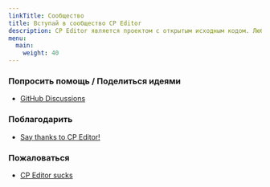 ```yaml
---
linkTitle: Сообщество
title: Вступай в сообщество CP Editor
description: CP Editor является проектом с открытым исходным кодом. Любой человек может использовать его, предлагать и делать улучшения. Здесь перечислены несколько способов как можно высказать своё мнение или обратиться за поддержкой
menu:
  main:
    weight: 40
---
```


<div class="col-md-4 col-sm-2"></div>

<div class="col-md-4 col-sm-8 ">

### Попросить помощь / Поделиться идеями

-   [<i class="fab fa-github"></i> GitHub Discussions](https://github.com/cpeditor/cpeditor/discussions)

### Поблагодарить

-   [<i class="fab fa-github"></i> Say thanks to CP Editor!](https://github.com/cpeditor/cpeditor/discussions/755)

### Пожаловаться

-   [<i class="fab fa-github"></i> CP Editor sucks](https://github.com/cpeditor/cpeditor/discussions/760)

</div>
